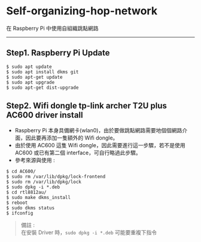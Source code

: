 # Self-organizing-hop-network
在 Raspberry Pi 中使用自組織跳點網路
***
## Step1. Raspberry Pi Update
```shell
$ sudo apt update
$ sudo apt install dkms git
$ sudo apt-get update
$ sudo apt upgrade
$ sudo apt-get dist-upgrade
```
## Step2. Wifi dongle tp-link archer T2U plus AC600 driver install
* Raspberry Pi 本身具備網卡(wlan0)，由於要做跳點網路需要地個個網路介面，因此要再添加一隻額外的 Wifi dongle。  
* 由於使用 AC600 這隻 Wifi dongle，因此需要進行這一步驟，若不是使用 AC600 或已有第二個 interface，可自行略過此步驟。  
* 參考來源與使用 : 
```shell
$ cd AC600/
$ sudo rm /var/lib/dpkg/lock-frontend 
$ sudo rm /var/lib/dpkg/lock
$ sudo dpkg -i *.deb
$ cd rtl8812au/
$ sudo make dkms_install
$ reboot
$ sudo dkms status
$ ifconfig
```
> 備註 :  
> 在安裝 Driver 時，```sudo dpkg -i *.deb``` 可能要重複下指令









